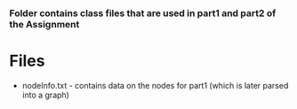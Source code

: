 ### Folder contains class files that are used in part1 and part2 of the Assignment

# Files
* nodeInfo.txt - contains data on the nodes for part1 (which is later parsed into a graph)
